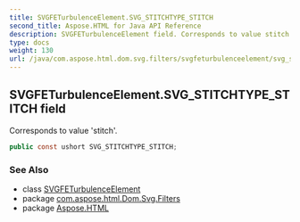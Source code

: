 ```yaml
---
title: SVGFETurbulenceElement.SVG_STITCHTYPE_STITCH
second_title: Aspose.HTML for Java API Reference
description: SVGFETurbulenceElement field. Corresponds to value stitch
type: docs
weight: 130
url: /java/com.aspose.html.dom.svg.filters/svgfeturbulenceelement/svg_stitchtype_stitch/
---
```

## SVGFETurbulenceElement.SVG_STITCHTYPE_STITCH field

Corresponds to value 'stitch'.

```java
public const ushort SVG_STITCHTYPE_STITCH;
```

### See Also

* class [SVGFETurbulenceElement](../)
* package [com.aspose.html.Dom.Svg.Filters](../../svgfeturbulenceelement/)
* package [Aspose.HTML](../../../)

